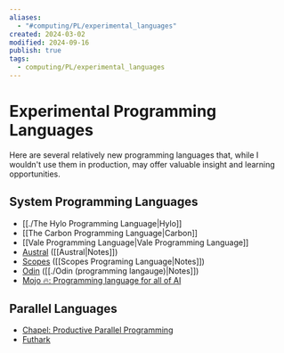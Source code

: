 ```yaml
---
aliases:
  - "#computing/PL/experimental_languages"
created: 2024-03-02
modified: 2024-09-16
publish: true
tags:
  - computing/PL/experimental_languages
---
```

# Experimental Programming Languages

Here are several relatively new programming languages that, while I wouldn't use them in production, may offer valuable insight and learning opportunities.
## System Programming Languages
- [[./The Hylo Programming Language|Hylo]]
- [[The Carbon Programming Language|Carbon]]
- [[Vale Programming Language|Vale Programming Language]]
- [Austral](https://github.com/austral/austral) ([[Austral|Notes]])
- [Scopes](https://sr.ht/~duangle/scopes/) ([[Scopes Programing Language|Notes]])
- [Odin](https://odin-lang.org/) ([[./Odin (programming langauge)|Notes]])
- [Mojo 🔥: Programming language for all of AI](https://www.modular.com/max/mojo)

## Parallel Languages
- [Chapel: Productive Parallel Programming](https://chapel-lang.org/)
- [Futhark](https://futhark-lang.org/)